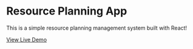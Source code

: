 # Resource Planning App

This is a simple resource planning management system built with React!

[View Live Demo](https://JIRA4887.github.io/resourcing)
